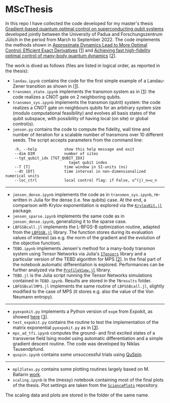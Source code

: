 # MScThesis

In this repo I have collected the code developed for my master's thesis [Gradient-based quantum optimal control on
superconducting qubit systems](https://thesis.unipd.it/handle/20.500.12608/36024) developed jointly between the University of Padua and Forschungszentrum Jülich in the period from March to September 2022.
The code implements the methods shown in [Approximate Dynamics Lead to More Optimal Control: Efficient Exact Derivatives](https://arxiv.org/pdf/2005.09943.pdf) [[1](https://arxiv.org/pdf/2005.09943.pdf)] and [Achieving fast high-fidelity optimal control of many-body quantum dynamics](https://arxiv.org/abs/2008.06076) [[2](https://arxiv.org/abs/2008.06076)].


The work is dived as follows (files are listed in logical order, as reported in the thesis):

- `landau.ipynb` contains the code for the first simple example of a Landau-Zener transition as shown in [[1](https://arxiv.org/pdf/2005.09943.pdf)].
- `transmon_state.ipynb` implements the transmon system as in [[1](https://arxiv.org/pdf/2005.09943.pdf)]: the code realizes a CNOT gate on 2 neighboring qubits.
- `transmon_sys.ipynb` implements the transmon (qutrit) system: the code realizes a CNOT gate on neighbours qubits for an arbitrary system size (modulo computational feasibility) and evolves all basis states of the qubit subspace, with possibility of having local (on site) or global control(s).
- `jensen.py` contains the code to compute the fidelity, wall time and number of iteration for a scalable number of transmons over 10 different seeds. The script accepts parameters from the command line:
```
    -h, --help            show this help message and exit
    --dim DIM             number of sites
    --tgt_qubit_idx [TGT_QUBIT_IDX]
                            taget qubit index
    --T [T]               time window in SI-units (ns)
    --dt [DT]             time interval in non-dimensionalized numerical units
    --loc_ctrl            local control flag: if False, u^(j)_n=u_n
```
***
- `jensen_dense.ipynb` implements the code as in `transmon_sys.ipynb`, re-written in Julia for the dense (i.e. few qubits) case. At the end, a comparison with Krylov exponentiation is explored via the [`KrylovKit.jl`](https://github.com/Jutho/KrylovKit.jl) package. 
- `jensen_sparse.ipynb` implements the same code as in `jensen_dense.ipynb`, generalizing it to the sparse case.
- `LBFGSBcall.jl` implements the L-BFGS-B optimization routine, adapted from the [`LBFGSB.jl`](https://github.com/Gnimuc/LBFGSB.jl) library. The function stores during its evaluation values of interest (as e.g. the norm of the gradient and the evolution of the objective function).
- `TEBD.ipynb` implements Jensen's method for a many-body transmon system using Tensor Networks via Julia's [`ITensors`](https://github.com/ITensor/ITensors.jl) library and a particular version of the TEBD algorithm for MPS [[2](https://arxiv.org/abs/2008.06076)]. In the final part of the notebook automatic differentiation is explored. Performances can be further analyzed via the [`ProfileView.jl`](https://github.com/timholy/ProfileView.jl) library.
- `TEBD.jl` is the Julia script running the Tensor Networks simulations contained in `TEBD.ipynb`. Results are stored in the `TNresults` folder.
- `LBFGSBcallMPS.jl` implements the same routine of `LBFGSBcall.jl`, slightly modified to the case of MPS (it stores e.g. also the value of the Von Neumann entropy).
***
- `pyexpokit.py` implements a Python version of `expm` from Expokit, as showed [here](https://github.com/matteoacrossi/pyexpokit) [[3](https://github.com/matteoacrossi/pyexpokit)].
- `test_expokit.py` contains the routine to test the implementation of the matrix exponential `pyexpokit.py` as in [[3](https://github.com/matteoacrossi/pyexpokit)].
- `mps_ad_tfi.ipynb` computes the ground- and first excited states of a transverse field Ising model using automatic differentiation and a simple gradient descent routine. The code was developed by Niklas Tausendpfund.
- `quspin.ipynb` contains some unsuccessful trials using [QuSpin](https://github.com/QuSpin/QuSpin).
***
- `mpl2latex.py` contains some plotting routines largely based on M. Ballarin [work](https://github.com/mballarin97/Matplotlib2LaTeX).
- `scaling.ipynb` is the (messy) notebook containing most of the final plots of the thesis. Plot settings are taken from the [`SciencePlots`](https://github.com/garrettj403/SciencePlots) repository.

The scaling data and plots are stored in the folder of the same name.